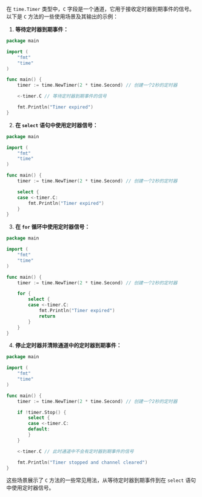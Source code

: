 在 `time.Timer` 类型中，`C` 字段是一个通道，它用于接收定时器到期事件的信号。以下是 `C` 方法的一些使用场景及其输出的示例：

1. **等待定时器到期事件：**

```go
package main

import (
	"fmt"
	"time"
)

func main() {
	timer := time.NewTimer(2 * time.Second) // 创建一个2秒的定时器

	<-timer.C // 等待定时器到期事件的信号

	fmt.Println("Timer expired")
}
```

2. **在 `select` 语句中使用定时器信号：**

```go
package main

import (
	"fmt"
	"time"
)

func main() {
	timer := time.NewTimer(2 * time.Second) // 创建一个2秒的定时器

	select {
	case <-timer.C:
		fmt.Println("Timer expired")
	}
}
```

3. **在 `for` 循环中使用定时器信号：**

```go
package main

import (
	"fmt"
	"time"
)

func main() {
	timer := time.NewTimer(2 * time.Second) // 创建一个2秒的定时器

	for {
		select {
		case <-timer.C:
			fmt.Println("Timer expired")
			return
		}
	}
}
```

4. **停止定时器并清除通道中的定时器到期事件：**

```go
package main

import (
	"fmt"
	"time"
)

func main() {
	timer := time.NewTimer(2 * time.Second) // 创建一个2秒的定时器

	if !timer.Stop() {
		select {
		case <-timer.C:
		default:
		}
	}

	<-timer.C // 此时通道中不会有定时器到期事件的信号

	fmt.Println("Timer stopped and channel cleared")
}
```

这些场景展示了 `C` 方法的一些常见用法，从等待定时器到期事件到在 `select` 语句中使用定时器信号。